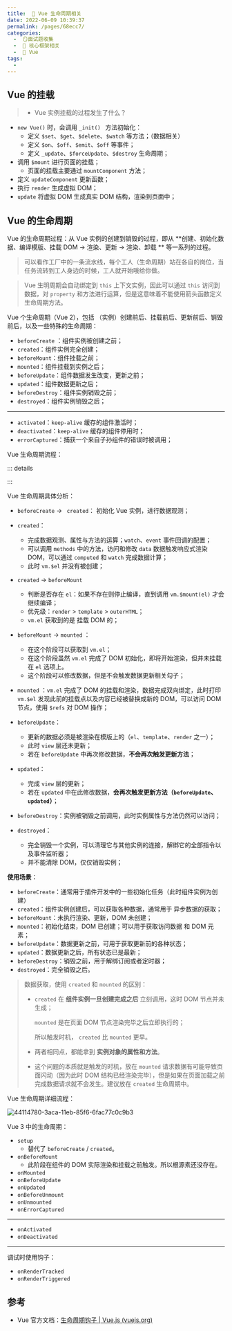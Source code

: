 ```yaml
---
title:  🍎 Vue 生命周期相关
date: 2022-06-09 10:39:37
permalink: /pages/68ecc7/
categories:
  -  🪞面试题收集
  -  🌠 核心框架相关
  -  🍎 Vue
tags:
  - 
---
```

## Vue 的挂载

> + Vue 实例挂载的过程发生了什么？ 

+ `new Vue()` 时，会调用 `_init() ` 方法初始化：
  + 定义 `$set`、`$get`、`$delete`、`$watch` 等方法；（数据相关）
  + 定义 `$on`、`$off`、`$emit`、`$off` 等事件；
  + 定义 `_update`、`$forceUpdate`、`$destroy` 生命周期；
+ 调用 `$mount` 进行页面的挂载；
  + 页面的挂载主要通过 `mountComponent` 方法； 
+ 定义 `updateComponent` 更新函数；
+ 执行 `render` 生成虚拟 DOM；
+ `update` 将虚拟 DOM 生成真实 DOM 结构，渲染到页面中；



## Vue 的生命周期

Vue 的生命周期过程：从 Vue 实例的创建到销毁的过程，即从 **创建、初始化数据、编译模版、挂载 DOM → 渲染、更新 → 渲染、卸载 ** 等一系列的过程。

> 可以看作工厂中的一条流水线，每个工人（生命周期）站在各自的岗位，当任务流转到工人身边的时候，工人就开始哦给你做。

> Vue 生明周期会自动绑定到 `this` 上下文实例，因此可以通过 `this` 访问到数据，对 `property` 和方法进行运算，但是这意味着不能使用箭头函数定义生命周期方法。



Vue 个生命周期（Vue 2），包括 （实例）创建前后、挂载前后、更新前后、销毁前后，以及一些特殊的生命周期：

+ `beforeCreate` ：组件实例被创建之前；
+ `created`：组件实例完全创建；
+ `beforeMount`：组件挂载之前；
+ `mounted`：组件挂载到实例之后；
+ `beforeUpdate`：组件数据发生改变，更新之前；
+ `updated`：组件数据更新之后；
+ `beforeDestroy`：组件实例销毁之前；
+ `destroyed`：组件实例销毁之后；

***

+ `activated`：`keep-alive` 缓存的组件激活时；
+ `deactivated`：`keep-alive` 缓存的组件停用时；
+ `errorCaptured`：捕获一个来自子孙组件的错误时被调用；



Vue 生命周期流程：

::: details



:::



Vue 生命周期具体分析：

+ `beforeCreate` → ` created`： 初始化 Vue 实例，进行数据观测；
+ `created`：
  + 完成数据观测、属性与方法的运算；`watch`、`event` 事件回调的配置；
  + 可以调用 `methods` 中的方法，访问和修改 `data` 数据触发响应式渲染 DOM，可以通过 `computed` 和 `watch` 完成数据计算；
  + 此时 `vm.$el` 并没有被创建；
  
+ `created`  → `beforeMount`
  + 判断是否存在 `el`：如果不存在则停止编译，直到调用 `vm.$mount(el)` 才会继续编译；
  + 优先级：`render` > `template` > `outerHTML`；
  + `vm.el` 获取到的是 挂载 DOM 的；

+ `beforeMount` → `mounted` ：
  + 在这个阶段可以获取到 `vm.el`；
  + 在这个阶段虽然 `vm.el` 完成了 DOM 初始化，即将开始渲染，但并未挂载在 `el` 选项上。
  + 这个阶段可以修改数据，但是不会触发数据更新相关勾子；

+ `mounted` ：`vm.el` 完成了 DOM 的挂载和渲染，数据完成双向绑定，此时打印 `vm.$el` 发现此前的挂载点以及内容已经被替换成新的 DOM，可以访问 DOM 节点，使用 `$refs` 对 DOM 操作；
+ `beforeUpdate`：
  + 更新的数据必须是被渲染在模版上的（`el`、`template`、`render` 之一）；
  + 此时 `view` 层还未更新；
  + 若在 `beforeUpdate` 中再次修改数据，**不会再次触发更新方法**； 

+ `updated`：
  + 完成 `view` 层的更新；
  + 若在  `updated` 中在此修改数据，**会再次触发更新方法（`beforeUpdate`、`updated`）**；

+ `beforeDestroy`：实例被销毁之前调用，此时实例属性与方法仍然可以访问；
+ `destroyed`：
  + 完全销毁一个实例，可以清理它与其他实例的连接，解绑它的全部指令以及事件监听器；
  + 并不能清除 DOM，仅仅销毁实例；




**使用场景**：

+ `beforeCreate`：通常用于插件开发中的一些初始化任务（此时组件实例为创建）
+ `created`：组件实例创建后，可以获取各种数据，通常用于 异步数据的获取；
+ `beforeMount`：未执行渲染、更新，DOM 未创建；
+ `mounted`：初始化结束，DOM 已创建；可以用于获取访问数据 和 DOM 元素；
+ `beforeUpdate`：数据更新之前，可用于获取更新前的各种状态；
+ `updated`：数据更新之后，所有状态已是最新；
+ `beforeDestroy`：销毁之前，用于解绑订阅或者定时器；
+ `destroyed`：完全销毁之后。



> 数据获取，使用 `created` 和 `mounted` 的区别：
>
> + `created` 在 **组件实例一旦创建完成之后** 立刻调用，这时 DOM 节点并未生成； 
>
>   `mounted` 是在页面 DOM 节点渲染完毕之后立即执行的；
>
>   所以触发时机， `created` 比 `mounted` 更早。
>
> + 两者相同点，都能拿到 **实例对象的属性和方法**。
>
> + 这个问题的本质就是触发的时机，放在 `mounted` 请求数据有可能导致页面闪动（因为此时 DOM 结构已经渲染完毕），但是如果在页面加载之前完成数据请求就不会发生。建议放在 `created` 生命周期中。



Vue 生命周期详细流程：

![44114780-3aca-11eb-85f6-6fac77c0c9b3](https://cdn.jsdelivr.net/gh/simon1uo/image-flow@master/image/vTSWjQ.png)



Vue 3 中的生命周期：

+ `setup`	
  + 替代了 `beforeCreate` / `created`。
+ `onBeforeMount`
  + 此阶段在组件的 DOM 实际渲染和挂载之前触发。所以根源素还没存在。
+ `onMounted`
+ `onBeforeUpdate`
+ `onUpdated`
+ `onBeforeUnmount`
+ `onUnmounted`
+ `onErrorCaptured`

***

+ `onActivated`
+ `onDeactivated`

***

调试时使用钩子：

+ `onRenderTracked`
+ `onRenderTriggered`



## 参考 

+ Vue 官方文档：[生命周期钩子 | Vue.js (vuejs.org)](https://staging-cn.vuejs.org/guide/essentials/lifecycle.html)
